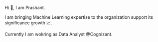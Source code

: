 Hi 👋, I am Prashant.

I am bringing Machine Learning expertise 
to the organization support its significance growth 📈.

Currently I am wokring as Data Analyst @Cognizant.
